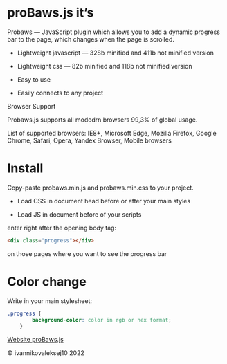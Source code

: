 proBaws.js it’s
===============

Probaws — JavaScript plugin which allows you to add a dynamic progress bar to the page, which changes when the page is scrolled.

*   Lightweight javascript — 328b minified and 411b not minified version

*   Lightweight css — 82b minified and 118b not minified version
    
*   Easy to use
    
*   Easily connects to any project
    

Browser Support

Probaws.js supports all modedrn browsers 99,3% of global usage.

List of supported browsers: IE8+, Microsoft Edge, Mozilla Firefox, Google Chrome, Safari, Opera, Yandex Browser, Mobile browsers

Install
=======

Copy-paste probaws.min.js and probaws.min.css to your project.

*   Load CSS in document head before or after your main styles
    
*   Load JS in document before of your scripts
    

enter right after the opening body tag:
```html
<div class="progress"></div>
```
on those pages where you want to see the progress bar

Color change
============

Write in your main stylesheet:

```css
.progress {
        background-color: color in rgb or hex format;
    }
```
  
[Website proBaws.js](https://moblamobla.github.io/proBaws.js/)

© ivannikovaleksej10 2022
